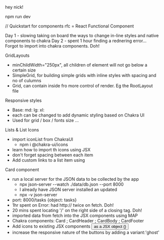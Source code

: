 hey nick! 

npm run dev

// Quickstart for components
rfc = React Functional Component

Day 1 - slowing taking on board the ways to change in-line styles and native components to chakra
Day 2 - spent 1 hour finding a rednering error... Forgot to import <Text /> into chakra components. Doh!

GridLayouts
- minChildWidth="250px", all children of element will not go below a certain size
- SimpleGrid, for building simple grids with inline styles with spacing and no of culumns
- Grid, can contain <GridItems> inside fro more control of render. Eg the RootLayout file

Responsive styles
- Base: md: lg: xl:
- each can be changed to add dynamic styling based on Chakra UI
- Used for grid / box / fonts size ...

Lists & List Icons
- import iconList from ChakraUI
    + npm i @chakra-ui/icons
- learn how to import th icons using <ListIcon /> JSX
- don't forget spacing between each item
- Add custom links to a list item using <NavLink /> 

Card component
- run a local server for the JSON data to be collected by the app
    + npx json-server --watch ./data/db.json --port 8000
    + I already have JSON server installed an updated
    + npx -v json-server
- port: 8000/tasks {object: tasks} 
- 1hr spent on Error: had http:// twice on fetch. Doh!
- 20 mins spent locating '/' on the right side of a closing <card> tag. Doh!
- imported data from fetch into the JSX components using MAP
- Chakra components: Card ; CardHeader ; CardBody ; CardFooter
- Add icons to existing JSX components <button> as a JSX object {<ViewIcon>}
- increase the responsive nature of the buttons by adding a variant:'ghost'